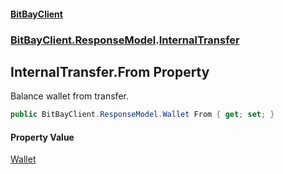 #### [BitBayClient](./index.md 'index')
### [BitBayClient.ResponseModel](./BitBayClient-ResponseModel.md 'BitBayClient.ResponseModel').[InternalTransfer](./BitBayClient-ResponseModel-InternalTransfer.md 'BitBayClient.ResponseModel.InternalTransfer')
## InternalTransfer.From Property
Balance wallet from transfer.  
```csharp
public BitBayClient.ResponseModel.Wallet From { get; set; }
```
#### Property Value
[Wallet](./BitBayClient-ResponseModel-Wallet.md 'BitBayClient.ResponseModel.Wallet')  
